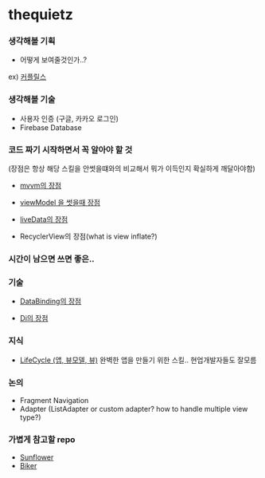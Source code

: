 # thequietz

### 생각해볼 기획

- 어떻게 보여줄것인가..? 

ex) [커플릴스](https://www.youtube.com/watch?v=NCpyLK1XIOY)

### 생각해볼 기술

- 사용자 인증 (구글, 카카오 로그인)
- Firebase Database

### 코드 짜기 시작하면서 꼭 알아야 할 것

(장점은 항상 해당 스킬을 안썻을떄와의 비교해서 뭐가 이득인지 확실하게 깨달아야함)

- [mvvm의 장점](https://developer.android.com/jetpack/guide?gclid=CjwKCAjwoP6LBhBlEiwAvCcthKT_aj1L_lQjxkHLhc_4uKguZA8ei5eiS_TM_r5fQnCS1eVqjmNecxoCrywQAvD_BwE&gclsrc=aw.ds)

- [viewModel 을 썻을때 장점](https://developer.android.com/topic/libraries/architecture/viewmodel)

- [liveData의 장점](https://developer.android.com/topic/libraries/architecture/livedata)

- RecyclerView의 장점(what is view inflate?)


### 시간이 남으면 쓰면 좋은..

### 기술

- [DataBinding의 장점](https://developer.android.com/topic/libraries/data-binding)

- [Di의 장점](https://developer.android.com/training/dependency-injection)

### 지식

- [LifeCycle (앱, 뷰모델, 뷰)](https://developer.android.com/topic/libraries/architecture/saving-states) 완벽한 앱을 만들기 위한 스킬.. 현업개발자들도 잘모름


### 논의
- Fragment Navigation 
- Adapter (ListAdapter or custom adapter? how to handle multiple view type?)


### 가볍게 참고할 repo
- [Sunflower](https://github.com/android/sunflower)
- [Biker](https://github.com/tedKim5178/Biker)

